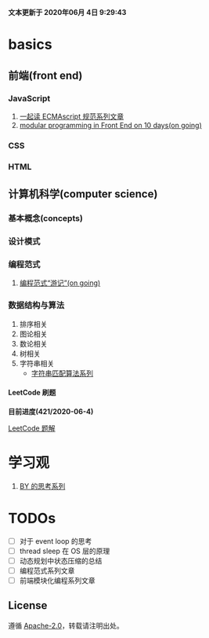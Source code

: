 **文本更新于 2020年06月 4日  9:29:43**
# basics
## 前端(front end)
### JavaScript
1. [一起读 ECMAscript 规范系列文章](./integration/es-specification-together.md)
2. [modular programming in Front End on 10 days(on going)]()
### CSS

### HTML

## 计算机科学(computer science)
### 基本概念(concepts)

### 设计模式

### 编程范式
1. [编程范式“游记”(on going)]()

### 数据结构与算法
1. 排序相关
2. 图论相关
3. 数论相关
4. 树相关
5. 字符串相关
    - [字符串匹配算法系列](./integration/string-match-algo.md)
#### LeetCode 刷题
**目前进度(421/2020-06-4)**

[LeetCode 题解](./algorithms/leetcode/README.md)

# 学习观
1. [BY 的思考系列](integration/by-thinking-series.md)

# TODOs
- [ ] 对于 event loop 的思考
- [ ] thread sleep 在 OS 层的原理
- [ ] 动态规划中状态压缩的总结
- [ ] 编程范式系列文章
- [ ] 前端模块化编程系列文章

## License
遵循 [Apache-2.0](https://github.com/azl397985856/leetcode/blob/master/LICENSE.txt)，转载请注明出处。